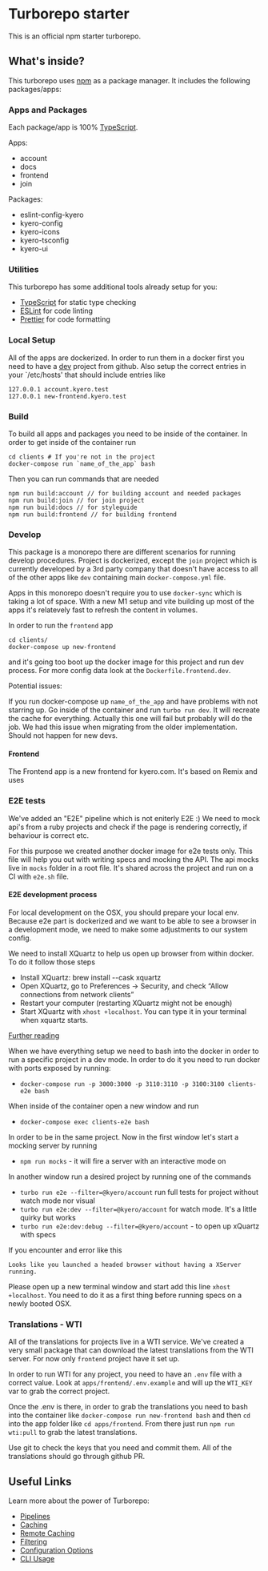 # Turborepo starter

This is an official npm starter turborepo.

## What's inside?

This turborepo uses [npm](https://www.npmjs.com/) as a package manager. It includes the following packages/apps:

### Apps and Packages

Each package/app is 100% [TypeScript](https://www.typescriptlang.org/).

Apps:

- account
- docs
- frontend
- join

Packages:

- eslint-config-kyero
- kyero-config
- kyero-icons
- kyero-tsconfig
- kyero-ui

### Utilities

This turborepo has some additional tools already setup for you:

- [TypeScript](https://www.typescriptlang.org/) for static type checking
- [ESLint](https://eslint.org/) for code linting
- [Prettier](https://prettier.io) for code formatting

### Local Setup

All of the apps are dockerized. In order to run them in a docker first you need to have a [dev](https://github.com/Kyero/dev) project from github. Also setup the correct entries in your `/etc/hosts' that should include entries like

```
127.0.0.1 account.kyero.test
127.0.0.1 new-frontend.kyero.test
```

### Build

To build all apps and packages you need to be inside of the container. In order to get inside of the container run

```
cd clients # If you're not in the project
docker-compose run `name_of_the_app` bash
```

Then you can run commands that are needed

```
npm run build:account // for building account and needed packages
npm run build:join // for join project
npm run build:docs // for styleguide
npm run build:frontend // for building frontend

```

### Develop

This package is a monorepo there are different scenarios for running develop procedures. Project is dockerized, except the `join` project which is currently developed by a 3rd party company that doesn't have access to all of the other apps like `dev` containing main `docker-compose.yml` file.

Apps in this monorepo doesn't require you to use `docker-sync` which is taking a lot of space. With a new M1 setup and vite building up most of the apps it's relatevely fast to refresh the content in volumes.

In order to run the `frontend` app

```
cd clients/
docker-compose up new-frontend
```

and it's going too boot up the docker image for this project and run dev process. For more config data look at the `Dockerfile.frontend.dev`.

Potential issues:

If you run docker-compose up `name_of_the_app` and have problems with not starring up. Go inside of the container and run `turbo run dev`. It will recreate the cache for everything. Actually this one will fail but probably will do the job. We had this issue when migrating from the older implementation. Should not happen for new devs.

#### Frontend

The Frontend app is a new frontend for kyero.com. It's based on Remix and uses

### E2E tests

We've added an "E2E" pipeline which is not eniterly E2E :) We need to mock api's from a ruby projects and check if the page is rendering correctly, if behaviour is correct etc.

For this purpose we created another docker image for e2e tests only. This file will help you out with writing specs and mocking the API. The api mocks live in `mocks` folder in a root file. It's shared across the project and run on a CI with `e2e.sh` file.

#### E2E development process

For local development on the OSX, you should prepare your local env. Because e2e part is dockerized and we want to be able to see a browser in a development mode, we need to make some adjustments to our system config.

We need to install XQuartz to help us open up browser from within docker. To do it follow those steps

- Install XQuartz: brew install --cask xquartz
- Open XQuartz, go to Preferences -> Security, and check “Allow connections from network clients”
- Restart your computer (restarting XQuartz might not be enough)
- Start XQuartz with `xhost +localhost`. You can type it in your terminal when xquartz starts.

[Further reading](https://www.oddbird.net/2022/11/30/headed-playwright-in-docker/#macos)

When we have everything setup we need to bash into the docker in order to run a specific project in a dev mode. In order to do it you need to run docker with ports exposed by running:

- `docker-compose run -p 3000:3000 -p 3110:3110 -p 3100:3100 clients-e2e bash`

When inside of the container open a new window and run

- `docker-compose exec clients-e2e bash`

In order to be in the same project. Now in the first window let's start a mocking server by running

- `npm run mocks` - it will fire a server with an interactive mode on

In another window run a desired project by running one of the commands

- `turbo run e2e --filter=@kyero/account` run full tests for project without watch mode nor visual
- `turbo run e2e:dev --filter=@kyero/account` for watch mode. It's a little quirky but works
- `turbo run e2e:dev:debug --filter=@kyero/account` - to open up xQuartz with specs

If you encounter and error like this

```
Looks like you launched a headed browser without having a XServer running.
```

Please open up a new terminal window and start add this line `xhost +localhost`. You need to do it as a first thing before running specs on a newly booted OSX.

### Translations - WTI

All of the translations for projects live in a WTI service. We've created a very small package that can download the latest translations from the WTI server. For now only `frontend` project have it set up.

In order to run WTI for any project, you need to have an `.env` file with a correct value. Look at `apps/frontend/.env.example` and will up the `WTI_KEY` var to grab the correct project.

Once the .env is there, in order to grab the translations you need to bash into the container like `docker-compose run new-frontend bash` and then `cd` into the app folder like `cd apps/frontend`. From there just run `npm run wti:pull` to grab the latest translations.

Use git to check the keys that you need and commit them. All of the translations should go through github PR.

## Useful Links

Learn more about the power of Turborepo:

- [Pipelines](https://turbo.build/repo/docs/core-concepts/monorepos/running-tasks)
- [Caching](https://turbo.build/repo/docs/core-concepts/caching)
- [Remote Caching](https://turbo.build/repo/docs/core-concepts/remote-caching)
- [Filtering](https://turbo.build/repo/docs/core-concepts/monorepos/filtering)
- [Configuration Options](https://turbo.build/repo/docs/reference/configuration)
- [CLI Usage](https://turbo.build/repo/docs/reference/command-line-reference)
